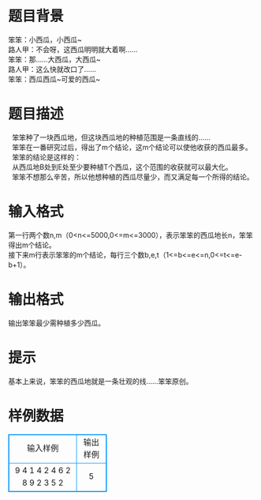 # 

 
 # 题目背景 
笨笨：小西瓜，小西瓜~<BR>路人甲：不会呀，这西瓜明明就大着啊……<BR>笨笨：那……大西瓜，大西瓜~<BR>路人甲：这么快就改口了……<BR>笨笨：西瓜西瓜~可爱的西瓜~ 

 
 # 题目描述 
&nbsp;&nbsp;笨笨种了一块西瓜地，但这块西瓜地的种植范围是一条直线的……<BR>&nbsp;&nbsp;笨笨在一番研究过后，得出了m个结论，这m个结论可以使他收获的西瓜最多。<BR>&nbsp;&nbsp;笨笨的结论是这样的：<BR>&nbsp;&nbsp;从西瓜地B处到E处至少要种植T个西瓜，这个范围的收获就可以最大化。<BR>&nbsp;&nbsp;笨笨不想那么辛苦，所以他想种植的西瓜尽量少，而又满足每一个所得的结论。<BR> 

 
 # 输入格式 
第一行两个数n,m（0&lt;n&lt;=5000,0&lt;=m&lt;=3000），表示笨笨的西瓜地长n，笨笨得出m个结论。<BR>接下来m行表示笨笨的m个结论，每行三个数b,e,t（1&lt;=b&lt;=e&lt;=n,0&lt;=t&lt;=e-b+1）。 

 
 # 输出格式 
输出笨笨最少需种植多少西瓜。<BR> 

 
 # 提示 
基本上来说，笨笨的西瓜地就是一条壮观的线……笨笨原创。 
# 样例数据
<style>
        table,table tr th, table tr td { border:1px solid #0094ff; }
        table { width: 200px; min-height: 25px; line-height: 25px; text-align: center; border-collapse: collapse;}   
    </style>
<table>
	<tr>
		<td>输入样例</td>
		<td>输出样例</td>
	</tr>
<tr><td>9 4
1 4 2
4 6 2
8 9 2
3 5 2
</td><td>5
</td></tr></table>
